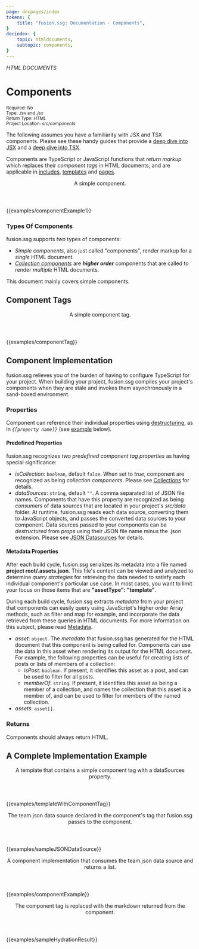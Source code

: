 ```yaml
---
page: docpages/index
tokens: {
    title: "fusion.ssg: Documentation - Components",
}
docindex: {
    topic: htmldocuments,
    subtopic: components,
}
---
```


<em>HTML DOCUMENTS</em>

# Components

<section class="container">
<div><small>Required: <em>No</em></small></div>
<div><small>Type: <em>.tsx</em> and <em>.jsx</em></small></div>
<div><small>Return Type: <em>HTML</em></small></div>
<div><small>Project Location: <em>src/components</em></small></div>
</section>

<p class="info">The following assumes you have a  familiarity with JSX and TSX components. Please see these handy guides that provide a <a href="https://www.typescriptlang.org/docs/handbook/jsx.html">deep dive into JSX</a> and a <a href="https://www.typescriptlang.org/docs/handbook/react.html">deep dive into TSX</a>.</p>

Components are TypeScript or JavaScript functions that _return markup_ which replaces their _component tags_ in HTML documents, and are applicable in <a href="{baseURL}/docs/{docsCurrentVersion}/htmldocuments/includes">includes</a>, <a href="{baseURL}/docs/{docsCurrentVersion}/htmldocuments/templates">templates</a> and <a href="{baseURL}/docs/{docsCurrentVersion}/htmldocuments/pages">pages</a>.

<article>
<header>
<p class="example">A simple component.</p>
</header>
{{examples/componentExample1}}
</article>

### Types Of Components

fusion.ssg supports _two_ types of components:

- _Simple components_, also just called "components", render markup for a _single_ HTML document.
- _<a href="{baseURL}/docs/{docsCurrentVersion}/htmldocuments/collections">Collection components</a>_ are <b>_higher order</b>_ components that are called to render _multiple_ HTML documents.

<p class="info">This document mainly covers simple components.</p>

## Component Tags

<article>
<header>
<p class="example">A simple component tag.</p>
</header>
{{examples/componentTag}}
</article>

## Component Implementation

<p class="info">fusion.ssg relieves you of the burden of having to configure TypeScript for your project. When building your project, fusion.ssg compiles your project's components when they are stale and invokes them asynchronously in a sand-boxed environment.</p>

### Properties

Component can reference their individual properties using <a href="https://developer.mozilla.org/en-US/docs/Web/JavaScript/Reference/Operators/Destructuring_assignment">destructuring</a>, as in _`{[property name]}`_ (see <a href="#component-with-datasource">example</a> below).

#### Predefined Properties

fusion.ssg recognizes _two predefined component tag properties_ as having special significance:

- _isCollection_: `boolean`, default `false`. When set to _true_, component are recognized as being _collection components_. Please see <a href="{baseURL}/docs/{docsCurrentVersion}/htmldocuments/collections">Collections</a> for details.
- _dataSources_:  `string`, default `""`. A comma separated list of JSON file names. Components that have this property are recognized as being _consumers_ of data sources that are located in your project's _src/data_ folder. At runtime, fusion.ssg reads each data source, converting them to JavaScript objects, and passes the converted data sources to your component. Data sources passed to your components can be <em>destructured</em> from <em>props</em> using their JSON file name minus the .json extension. Please see <a href="{baseURL}/docs/{docsCurrentVersion}/htmldocuments/jsondatasources">JSON Datasources</a> for details.

#### Metadata Properties

<p class="info">After each build cycle, fusion.ssg serializes its metadata into a file named <b>project root/.assets.json</b>. This file's content can be viewed and analyzed to determine <em>query strategies</em> for retrieving the data needed to satisfy each individual component's particular use case. In most cases, you want to limit your focus on those items that are <b>"assetType": "template"</b>.</p>

During each build cycle, fusion.ssg extracts _metadata_ from your project that components can easily query using JavaScript's higher order Array methods, such as filter and map for example, and incorporate the data retrieved from these queries in HTML documents. For more information on this subject, please read <a href="{baseURL}/docs/{docsCurrentVersion}/metadata">Metadata</a>.

- _asset_: `object`. The <em>metadata</em> that fusion.ssg has generated for the HTML document that this component is being called for. Components can use the data in this asset when rendering its output for the HTML document. For example, the following properties can be useful for creating lists of posts or lists of members of a collection:
  - _isPost_: `boolean`. If present, it identifies this asset as a post, and can be used to filter for all posts.
  - _memberOf_: `string`. If present, it identifies this asset as being a member of a collection, and names the collection that this asset is a member of, and can be used to filter for members of the named collection.
- _assets_: `asset[]`.

### Returns

Components should always return HTML.

## A Complete Implementation Example

<article>
<header>
<p class="example">A template that contains a simple component tag with a dataSources property.</p>
</header>
{{examples/templateWithComponentTag}}
</article>

<article>
<header>
<p class="example">The team.json data source declared in the component's tag that fusion.ssg passes to the component.</p>
</header>
{{examples/sampleJSONDataSource}}
</article>

<article id="component-with-datasource">
<header>
<p class="example">A component implementation that consumes the team.json data source and returns a list.</p>
</header>
{{examples/componentExample}}
</article>

<article>
<header>
<p class="example">The component tag is replaced with the markdown returned from the component.</p>
</header>
{{examples/sampleHydrationResult}}
</article>
